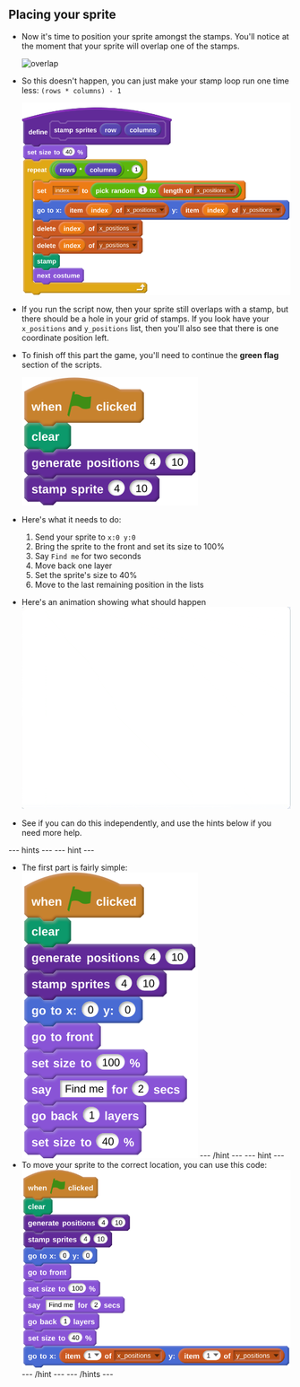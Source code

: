 ## Placing your sprite

- Now it's time to position your sprite amongst the stamps. You'll notice at the moment that your sprite will overlap one of the stamps.

	![overlap](images/overlap.png)

- So this doesn't happen, you can just make your stamp loop run one time less: `(rows * columns) - 1`

	![stop overlap](images/script_24.png)
	
- If you run the script now, then your sprite still overlaps with a stamp, but there should be a hole in your grid of stamps. If you look have your `x_positions` and `y_positions` list, then you'll also see that there is one coordinate position left.

- To finish off this part the game, you'll need to continue the **green flag** section of the scripts.

	![green flag](images/script_25.png)
	
- Here's what it needs to do:
  1. Send your sprite to `x:0 y:0`
  2. Bring the sprite to the front and set its size to 100%
  3. Say `Find me` for two seconds
  4. Move back one layer
  5. Set the sprite's size to 40%
  6. Move to the last remaining position in the lists
  
- Here's an animation showing what should happen
  ![animation](images/demo_1.gif)
  
- See if you can do this independently, and use the hints below if you need more help.

--- hints --- --- hint ---
- The first part is fairly simple:
  ![first section](images/script_26.png)
--- /hint --- --- hint ---
- To move your sprite to the correct location, you can use this code:
  ![second part](images/script_27.png)
--- /hint --- --- /hints ---
